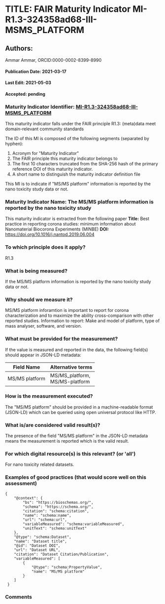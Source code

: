 # TITLE: FAIR Maturity Indicator MI-R1.3-324358ad68-III-MSMS_PLATFORM

## Authors: 
Ammar Ammar, ORCID:0000-0002-8399-8990

#### Publication Date: 2021-03-17
#### Last Edit: 2021-05-03
#### Accepted: pending

### Maturity Indicator Identifier: [MI-R1.3-324358ad68-III-MSMS_PLATFORM](https://w3id.org/fair/maturity_indicator/terms/Gen2/MI-R1.3-324358ad68-III-MSMS_PLATFORM)

This maturity indicator falls under the FAIR principle R1.3:
(meta)data meet domain-relevant community standards

The ID of this MI is composed of the following segments (separated by hyphen):
1. Acronym for "Maturity Indicator"
1. The FAIR principle this maturity indicator belongs to
1. The first 10 characters truncated from the SHA-256 hash of the primary reference DOI of this maturity indicator.
1. A short name to distinguish the maturity indicator definition file

This MI is to indicate if "MS/MS platform" information is reported by the nano toxicity study data or not.

### Maturity Indicator Name:  The MS/MS platform information is reported by the nano toxicity study

This maturity indicator is extracted from the following paper 
**Title:** Best practice in reporting corona studies: minimum information about Nanomaterial Biocorona Experiments (MINBE)
**DOI:** https://doi.org/10.1016/j.nantod.2019.06.004

### To which principle does it apply?  
R1.3

### What is being measured?
If the MS/MS platform information is reported by the nano toxicity study data or not.

### Why should we measure it?
MS/MS platform inforamtion is important to report for corona characterization and
to maximize the ability cross-comparison with other reported studies. Information to report:
Make and model of platform, type of mass analyser, software, and version.

### What must be provided for the measurement?
If the value is measured and reported in the data, the following field(s) should appear in JSON-LD metadata: 

| Field Name      | Alternative terms                  |
| --------------- | ---------------------------------- |
| MS/MS platform  | MS/MS_platform,<br>MS/MS-platform  |

### How is the measurement executed?
The "MS/MS platform" should be provided in a machine-readable format (JSON-LD) which can be queried using open universal protocol like HTTP.

### What is/are considered valid result(s)?
The presence of the field "MS/MS platform" in the JSON-LD metadata means the measurement is reported which is the valid result.

### For which digital resource(s) is this relevant? (or 'all')
For nano toxicity related datasets.  

### Examples of good practices (that would score well on this assessment)
```{json}
{
 	"@context": {
 		"bs": "https://bioschemas.org/",
 		"schema": "https://schema.org/",
 		"citation": "schema:citation",
 		"name": "schema:name",
 		"url": "schema:url",
 		"variableMeasured": "schema:variableMeasured",
 		"unitText": "schema:unitText"
 	},
 	"@type": "schema:Dataset",
 	"name": "Dataset title",
 	"@id": "Dataset DOI",
 	"url": "Dataset URL",
 	"citation": "Dataset Citation/Publication",
 	"variableMeasured": [
 		{
 			"@type": "schema:PropertyValue",
 			"name": "MS/MS platform"
 		}
 	]
 }
```

### Comments

